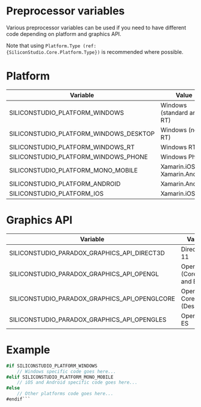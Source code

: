 # Preprocessor variables

Various preprocessor variables can be used if you need to have different code depending on platform and graphics API.

Note that using `Platform.Type (ref:{SiliconStudio.Core.Platform.Type})` is recommended where possible.

# Platform

| Variable                               | Value                          |
| -------------------------------------- | ------------------------------ |
| SILICONSTUDIO_PLATFORM_WINDOWS         | Windows (standard and RT)      |
| SILICONSTUDIO_PLATFORM_WINDOWS_DESKTOP | Windows (non-RT)               |
| SILICONSTUDIO_PLATFORM_WINDOWS_RT      | Windows RT                     |
| SILICONSTUDIO_PLATFORM_WINDOWS_PHONE   | Windows Phone                  |
| SILICONSTUDIO_PLATFORM_MONO_MOBILE     | Xamarin.iOS or Xamarin.Android |
| SILICONSTUDIO_PLATFORM_ANDROID         | Xamarin.Android                |
| SILICONSTUDIO_PLATFORM_IOS             | Xamarin.iOS                    |


# Graphics API

| Variable                                      | Value                 |
| --------------------------------------------- | --------------------- |
| SILICONSTUDIO_PARADOX_GRAPHICS_API_DIRECT3D   | Direct3D 11           |
| SILICONSTUDIO_PARADOX_GRAPHICS_API_OPENGL     | OpenGL (Core and ES)  |
| SILICONSTUDIO_PARADOX_GRAPHICS_API_OPENGLCORE | OpenGL Core (Desktop) |
| SILICONSTUDIO_PARADOX_GRAPHICS_API_OPENGLES   | OpenGL ES             |


# Example

```cs
#if SILICONSTUDIO_PLATFORM_WINDOWS
    // Windows specific code goes here...
#elif SILICONSTUDIO_PLATFORM_MONO_MOBILE
    // iOS and Android specific code goes here...
#else
    // Other platforms code goes here...
#endif```



